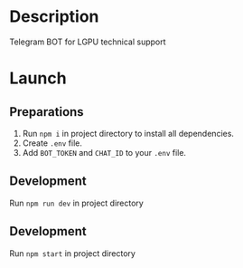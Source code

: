 # Description

Telegram BOT for LGPU technical support

# Launch

## Preparations

 1. Run ``` npm i ``` in project directory to install all dependencies.
 2. Create `.env` file.
 3. Add ```BOT_TOKEN``` and ```CHAT_ID``` to your `.env` file.

## Development

 Run ``` npm run dev ``` in project directory 

## Development

 Run ``` npm start ``` in project directory
